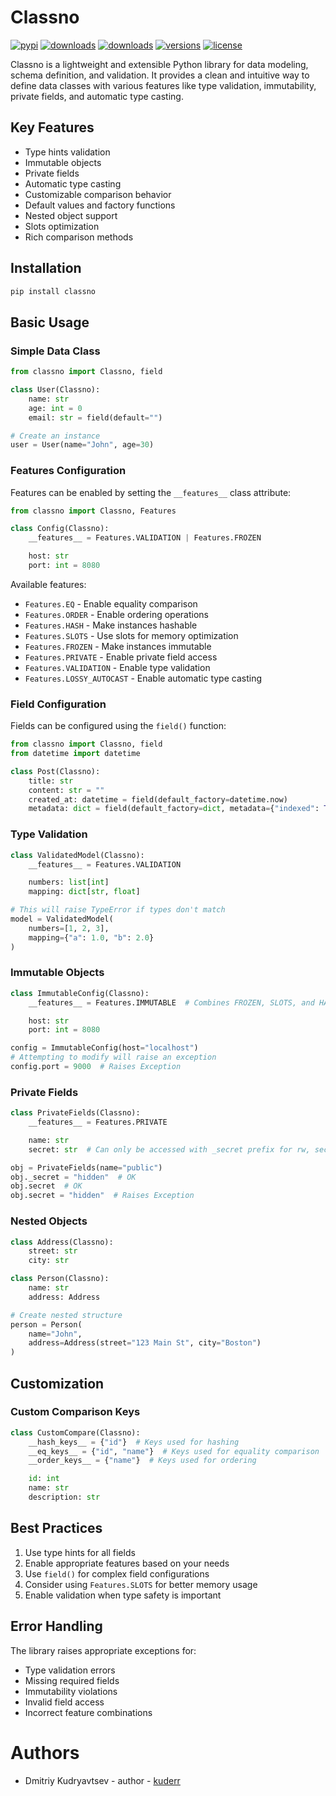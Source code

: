 # Classno

[![pypi](https://img.shields.io/pypi/v/classno.svg)](https://pypi.org/project/classno/)
[![downloads](https://static.pepy.tech/badge/classno)](https://www.pepy.tech/projects/classno)
[![downloads](https://static.pepy.tech/badge/classno/month)](https://www.pepy.tech/projects/classno)
[![versions](https://img.shields.io/pypi/pyversions/classno.svg)](https://github.com/kuderr/classno)
[![license](https://img.shields.io/github/license/kuderr/classno.svg)](https://github.com/kuderr/classno/blob/master/LICENSE)

Classno is a lightweight and extensible Python library for data modeling, schema definition, and validation. It provides a clean and intuitive way to define data classes with various features like type validation, immutability, private fields, and automatic type casting.

## Key Features

- Type hints validation
- Immutable objects
- Private fields
- Automatic type casting
- Customizable comparison behavior
- Default values and factory functions
- Nested object support
- Slots optimization
- Rich comparison methods

## Installation

```bash
pip install classno
```

## Basic Usage

### Simple Data Class

```python
from classno import Classno, field

class User(Classno):
    name: str
    age: int = 0
    email: str = field(default="")

# Create an instance
user = User(name="John", age=30)
```

### Features Configuration

Features can be enabled by setting the `__features__` class attribute:

```python
from classno import Classno, Features

class Config(Classno):
    __features__ = Features.VALIDATION | Features.FROZEN

    host: str
    port: int = 8080
```

Available features:

- `Features.EQ` - Enable equality comparison
- `Features.ORDER` - Enable ordering operations
- `Features.HASH` - Make instances hashable
- `Features.SLOTS` - Use slots for memory optimization
- `Features.FROZEN` - Make instances immutable
- `Features.PRIVATE` - Enable private field access
- `Features.VALIDATION` - Enable type validation
- `Features.LOSSY_AUTOCAST` - Enable automatic type casting

### Field Configuration

Fields can be configured using the `field()` function:

```python
from classno import Classno, field
from datetime import datetime

class Post(Classno):
    title: str
    content: str = ""
    created_at: datetime = field(default_factory=datetime.now)
    metadata: dict = field(default_factory=dict, metadata={"indexed": True})
```

### Type Validation

```python
class ValidatedModel(Classno):
    __features__ = Features.VALIDATION

    numbers: list[int]
    mapping: dict[str, float]

# This will raise TypeError if types don't match
model = ValidatedModel(
    numbers=[1, 2, 3],
    mapping={"a": 1.0, "b": 2.0}
)
```

### Immutable Objects

```python
class ImmutableConfig(Classno):
    __features__ = Features.IMMUTABLE  # Combines FROZEN, SLOTS, and HASH

    host: str
    port: int = 8080

config = ImmutableConfig(host="localhost")
# Attempting to modify will raise an exception
config.port = 9000  # Raises Exception
```

### Private Fields

```python
class PrivateFields(Classno):
    __features__ = Features.PRIVATE

    name: str
    secret: str  # Can only be accessed with _secret prefix for rw, secret for ro

obj = PrivateFields(name="public")
obj._secret = "hidden"  # OK
obj.secret  # OK
obj.secret = "hidden"  # Raises Exception
```

### Nested Objects

```python
class Address(Classno):
    street: str
    city: str

class Person(Classno):
    name: str
    address: Address

# Create nested structure
person = Person(
    name="John",
    address=Address(street="123 Main St", city="Boston")
)
```

## Customization

### Custom Comparison Keys

```python
class CustomCompare(Classno):
    __hash_keys__ = {"id"}  # Keys used for hashing
    __eq_keys__ = {"id", "name"}  # Keys used for equality comparison
    __order_keys__ = {"name"}  # Keys used for ordering

    id: int
    name: str
    description: str
```

## Best Practices

1. Use type hints for all fields
2. Enable appropriate features based on your needs
3. Use `field()` for complex field configurations
4. Consider using `Features.SLOTS` for better memory usage
5. Enable validation when type safety is important

## Error Handling

The library raises appropriate exceptions for:

- Type validation errors
- Missing required fields
- Immutability violations
- Invalid field access
- Incorrect feature combinations

# Authors

- Dmitriy Kudryavtsev - author - [kuderr](https://github.com/kuderr)

